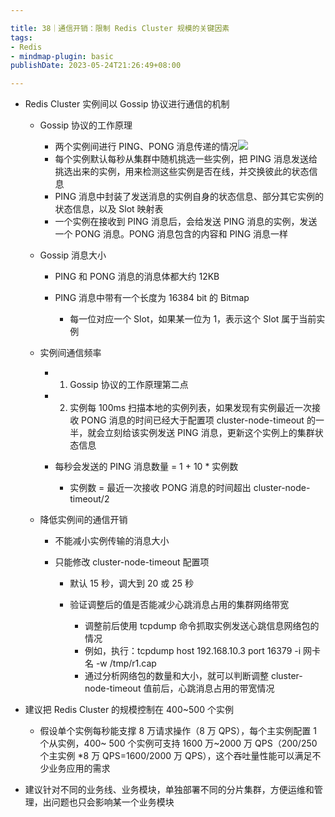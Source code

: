 ```yaml
---

title: 38｜通信开销：限制 Redis Cluster 规模的关键因素
tags:
- Redis
- mindmap-plugin: basic
publishDate: 2023-05-24T21:26:49+08:00

---
```


- Redis Cluster 实例间以 Gossip 协议进行通信的机制

  - Gossip 协议的工作原理

    - 两个实例间进行 PING、PONG 消息传递的情况![](https://cdn.nlark.com/yuque/0/2022/png/958759/1667535602136-4f62ef06-a7a1-414c-a5c3-bacb481945d2.png)
    - 每个实例默认每秒从集群中随机挑选一些实例，把 PING 消息发送给挑选出来的实例，用来检测这些实例是否在线，并交换彼此的状态信息
    - PING 消息中封装了发送消息的实例自身的状态信息、部分其它实例的状态信息，以及 Slot 映射表
    - 一个实例在接收到 PING 消息后，会给发送 PING 消息的实例，发送一个 PONG 消息。PONG 消息包含的内容和 PING 消息一样

  - Gossip 消息大小

    - PING 和 PONG 消息的消息体都大约 12KB
    - PING 消息中带有一个长度为 16384 bit 的 Bitmap

      - 每一位对应一个 Slot，如果某一位为 1，表示这个 Slot 属于当前实例

  - 实例间通信频率

    - 1. Gossip 协议的工作原理第二点
    - 2. 实例每 100ms 扫描本地的实例列表，如果发现有实例最近一次接收 PONG 消息的时间已经大于配置项 cluster-node-timeout 的一半，就会立刻给该实例发送 PING 消息，更新这个实例上的集群状态信息
    - 每秒会发送的 PING 消息数量 = 1 + 10 * 实例数

      - 实例数 = 最近一次接收 PONG 消息的时间超出 cluster-node-timeout/2

  - 降低实例间的通信开销

    - 不能减小实例传输的消息大小
    - 只能修改 cluster-node-timeout 配置项

      - 默认 15 秒，调大到 20 或 25 秒
      - 验证调整后的值是否能减少心跳消息占用的集群网络带宽

        - 调整前后使用 tcpdump 命令抓取实例发送心跳信息网络包的情况
        - 例如，执行：tcpdump host 192.168.10.3 port 16379 -i 网卡名 -w /tmp/r1.cap
        - 通过分析网络包的数量和大小，就可以判断调整 cluster-node-timeout 值前后，心跳消息占用的带宽情况

- 建议把 Redis Cluster 的规模控制在 400~500 个实例

  - 假设单个实例每秒能支撑 8 万请求操作（8 万 QPS），每个主实例配置 1 个从实例，400~ 500 个实例可支持 1600 万~2000 万 QPS（200/250 个主实例 *8 万 QPS=1600/2000 万 QPS），这个吞吐量性能可以满足不少业务应用的需求

- 建议针对不同的业务线、业务模块，单独部署不同的分片集群，方便运维和管理，出问题也只会影响某一个业务模块

